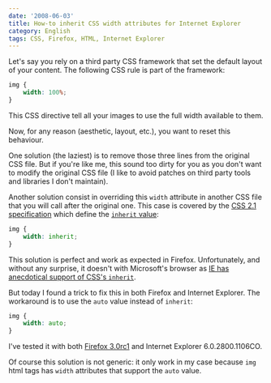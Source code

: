 ```yaml
---
date: '2008-06-03'
title: How-to inherit CSS width attributes for Internet Explorer
category: English
tags: CSS, Firefox, HTML, Internet Explorer
---
```


Let's say you rely on a third party CSS framework that set the default layout of
your content. The following CSS rule is part of the framework:

```css
img {
    width: 100%;
}
```

This CSS directive tell all your images to use the full width available to them.

Now, for any reason (aesthetic, layout, etc.), you want to reset this behaviour.

One solution (the laziest) is to remove those three lines from the original CSS
file. But if you're like me, this sound too dirty for you as you don't want to
modify the original CSS file (I like to avoid patches on third party tools and
libraries I don't maintain).

Another solution consist in overriding this `width` attribute in another CSS
file that you will call after the original one. This case is covered by the
[CSS 2.1 specification](https://www.w3.org/TR/CSS21/) which define the
[`inherit` value](https://www.w3.org/TR/CSS21/cascade.html#value-def-inherit):

```css
img {
    width: inherit;
}
```

This solution is perfect and work as expected in Firefox. Unfortunately, and
without any surprise, it doesn't with Microsoft's browser as
[IE has anecdotical support of CSS's `inherit`](https://www.sitepoint.com/blogs/2007/11/22/in-all-fairness-%e2%80%a6-internet-explorer-still-stinks/).

But today I found a trick to fix this in both Firefox and Internet Explorer. The
workaround is to use the `auto` value instead of `inherit`:

```css
img {
    width: auto;
}
```

I've tested it with both
[Firefox 3.0rc1](https://blog.mozilla.com/blog/2008/05/20/firefox-3-release-candidate-now-available-for-download/)
and Internet Explorer 6.0.2800.1106CO.

Of course this solution is not generic: it only work in my case because `img`
html tags has `width` attributes that support the `auto` value.
